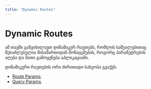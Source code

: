 ```yaml
---
title: "Dynamic Routes"
---
```


# Dynamic Routes

ამ თავში განვიხილავთ დინამიკურ რაუთებს, რომლის საშუალებითაც შესაძლებელია
მისამართიდან მონაცემების, როგორც პარამეტრების აღება და მათი გამოყენება
აპლიკაციაში.

დინამიკური რაუთების ორი ძირითადი სახეობა გვაქვს:

- [Route Params](./doc/guides/angular/routing/dynamic-routes/route-params);
- [Query Params](./doc/guides/angular/routing/dynamic-routes/query-params).
